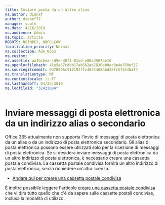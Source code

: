 ```yaml
---
title: Inviare posta da un altro alias
ms.author: dianef
author: dianef77
manager: scotv
ms.date: 4/16/2018
ms.audience: Admin
ms.topic: article
ROBOTS: NOINDEX, NOFOLLOW
localization_priority: Normal
ms.collection: Adm_O365
ms.custom: ''
ms.assetid: aa1bcbea-c09e-40f1-81ad-e86ad567ae16
ms.openlocfilehash: 41e5a67cdbb17ab562ad2830ab0ac0e4e708ef27
ms.sourcegitcommit: 9d78905c512192ffc4675468abd2efc5f2e4baf4
ms.translationtype: MT
ms.contentlocale: it-IT
ms.lasthandoff: 04/23/2019
ms.locfileid: "32422084"
---
```

# <a name="send-email-from-an-alias-or-secondary-address"></a>Inviare messaggi di posta elettronica da un indirizzo alias o secondario

Office 365 attualmente non supporta l'invio di messaggi di posta elettronica da un alias o da un indirizzo di posta elettronica secondario. Gli alias di posta elettronica possono essere utilizzati solo per la ricezione di messaggi di posta elettronica. Se si desidera inviare messaggi di posta elettronica da un altro indirizzo di posta elettronica, è necessario creare una cassetta postale condivisa. La cassetta postale condivisa fornirà un altro indirizzo di posta elettronica, senza richiedere un'altra licenza. 
  
- [Andare qui per creare una cassetta postale condivisa](https://portal.office.com/AdminPortal/Home#/AssistedGuide/addemailoptions)
    
È inoltre possibile leggere l'articolo [creare una cassetta postale condivisa](https://support.office.com/article/871a246d-3acd-4bba-948e-5de8be0544c9) che vi dirà tutto quello che c'è da sapere sulle cassette postali condivise, inclusa la modalità di utilizzo. 
  

